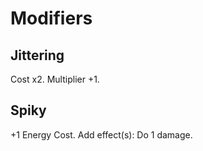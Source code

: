 # Modifiers

## Jittering

Cost x2. Multiplier +1.

## Spiky

+1 Energy Cost. Add effect(s): Do 1 damage.
